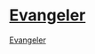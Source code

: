 [Evangeler](https://www.evangeler.com "Evangeler Maths Game")
====================

[Evangeler](https://www.evangeler.com "Evangeler Maths Game")




